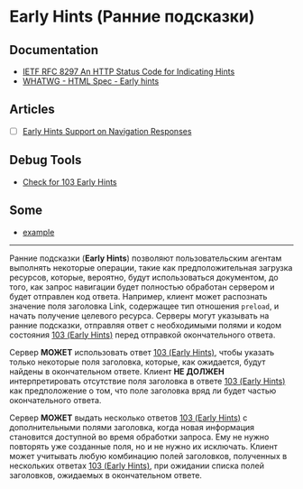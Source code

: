 # Early Hints (Ранние подсказки)

## Documentation
- [IETF RFC 8297 An HTTP Status Code for Indicating Hints](https://datatracker.ietf.org/doc/html/rfc8297)
- [WHATWG - HTML Spec - Early hints](https://html.spec.whatwg.org/multipage/semantics.html#early-hints)

## Articles
- [ ] [Early Hints Support on Navigation Responses](https://docs.google.com/document/d/1gCh_CnfrJq_VL7aGoq6skc7sn4yn5pKsM0gkHe5B9go/edit#heading=h.yh1rfx1p5ocs)

## Debug Tools
- [Check for 103 Early Hints](https://code103.hotmann.de/)

## Some
- [example](https://early-hints.fastlylabs.com/)


____

Ранние подсказки (**Early Hints**) позволяют пользовательским агентам выполнять некоторые операции, такие как предположительная загрузка ресурсов, которые, вероятно, будут использоваться документом, до того, как запрос навигации будет полностью обработан сервером и будет отправлен код ответа. Например, клиент может распознать значение поля заголовка Link, содержащее тип отношения `preload`, и начать получение целевого ресурса. Серверы могут указывать на ранние подсказки, отправляя ответ с необходимыми полями и кодом состояния [103 (Early Hints)](https://www.rfc-editor.org/rfc/rfc8297#section-2) перед отправкой окончательного ответа.

Сервер **МОЖЕТ** использовать ответ [103 (Early Hints)](https://www.rfc-editor.org/rfc/rfc8297#section-2), чтобы указать только некоторые поля заголовка, которые, как ожидается, будут найдены в окончательном ответе. Клиент **НЕ ДОЛЖЕН** интерпретировать отсутствие поля заголовка в ответе [103 (Early Hints)](https://www.rfc-editor.org/rfc/rfc8297#section-2) как предположение о том, что поле заголовка вряд ли будет частью окончательного ответа.

Сервер **МОЖЕТ** выдать несколько ответов [103 (Early Hints)](https://www.rfc-editor.org/rfc/rfc8297#section-2) с дополнительными полями заголовка, когда новая информация становится доступной во время обработки запроса. Ему не нужно повторять уже созданные поля, но и не нужно их исключать. Клиент может учитывать любую комбинацию полей заголовков, полученных в нескольких ответах [103 (Early Hints)](https://www.rfc-editor.org/rfc/rfc8297#section-2), при ожидании списка полей заголовков, ожидаемых в окончательном ответе.

